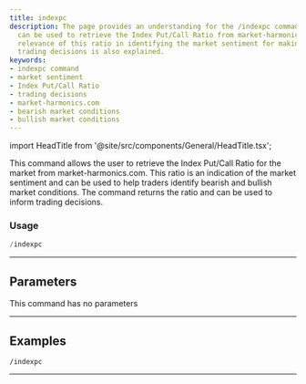 ```yaml
---
title: indexpc
description: The page provides an understanding for the /indexpc command and how it
  can be used to retrieve the Index Put/Call Ratio from market-harmonics.com. The
  relevance of this ratio in identifying the market sentiment for making tactical
  trading decisions is also explained.
keywords:
- indexpc command
- market sentiment
- Index Put/Call Ratio
- trading decisions
- market-harmonics.com
- bearish market conditions
- bullish market conditions
---
```


import HeadTitle from '@site/src/components/General/HeadTitle.tsx';

<HeadTitle title="options: indexpc - Telegram Reference | OpenBB Bot Docs" />

This command allows the user to retrieve the Index Put/Call Ratio for the market from market-harmonics.com. This ratio is an indication of the market sentiment and can be used to help traders identify bearish and bullish market conditions. The command returns the ratio and can be used to inform trading decisions.

### Usage

```python wordwrap
/indexpc
```

---

## Parameters

This command has no parameters



---

## Examples

```
/indexpc
```
---
